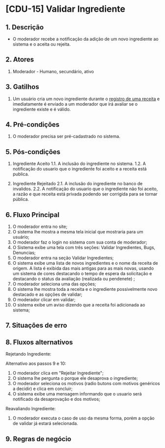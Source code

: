 # [CDU-15] Validar Ingrediente

## 1. Descrição
- O moderador recebe a notificação da adição de um novo ingrediente ao
sistema e o aceita ou rejeita.
## 2. Atores
1. Moderador - Humano, secundário, ativo
## 3. Gatilhos
1. Um usuário cria um novo ingrediente durante o [registro de uma receita](https://gitlab.devops.ifrn.edu.br/tads.cnat/pdsweb/2020.1/easy-cook/-/blob/master/Doc/Analise/Casos%20de%20Uso/CDU-02-Cadastro%20de%20receitas.md) e imediatamente é enviado a um moderador que irá avaliar se o ingrediente existe e é válido.
## 4. Pré-condições
1. O moderador precisa ser pré-cadastrado no sistema.
 	 
## 5. Pós-condições
1. Ingrediente Aceito
	1.1. A inclusão do ingrediente no sistema.
	1.2. A notificação do usuario que o ingrediente foi aceito e a receita está publica.

2. Ingrediente Rejeitado
	2.1. A inclusão do ingrediente no banco de invalidos.
	2.2. A notificação do usuario que o ingrediente não foi aceito, a razão e que receita está privada podendo ser corrigida para se tornar pública.
    
## 6. Fluxo Principal
1. O moderador entra no site;
2. O sistema lhe mostra a mesma tela inicial que mostraria para um usuário;
3. O moderador faz o login no sistema com sua conta de moderador;
4. O Sistema exibe uma tela com três seções: Validar Ingredientes, Bugs, Denuncias;
5. O moderador entra na seção Validar Ingredientes;
6. O sistema exibe uma lista de novos ingredientes e o nome da receita de origem. A lista é exibida das mais antigas para as mais novas, usando um sistema de cores destacando o tempo de espera da solicitação e destacando o status da avaliação (realizada ou pendenete) ;
7. O moderador seleciona uma das opções;
8. O sistema lhe mostra toda a receita e o ingrediente possivelmente novo destacado e as opções de validar;
9. O moderador clicar em validar;
10. O sistema exibe um aviso dizendo que a receita foi adicionada ao sistema;

## 7. Situações de erro

## 8. Fluxos alternativos
Rejetando Ingrediente:

Alternativo aos passos 9 e 10:
1. O moderador clica em "Rejeitar Ingrediente";
2. O sistema lhe pergunta o porque ele desaprova o ingrediente;
3. O moderador seleciona os motivos (radio butons com motivos genéricos a decidir) e clica em concluir; 
4. O sistema exibe uma mensagem informando que o usuario será notificado da desaprovação e dos motivos;

Reavaliando Ingrediente:
    
1. O moderador executa o caso de uso da mesma forma, porém a opção de validar já estará selecionada.

## 9. Regras de negócio
    
